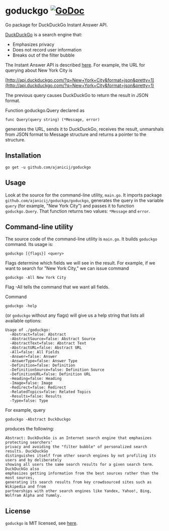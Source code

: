 goduckgo [![GoDoc](https://godoc.org/github.com/ajanicij/goduckgo/goduckgo?status.png)](http://godoc.org/github.com/ajanicij/goduckgo/goduckgo)
========

Go package for DuckDuckGo Instant Answer API.

[DuckDuckGo](http://duckduckgo.com) is a search engine that:

* Emphasizes privacy
* Does not record user information
* Breaks out of the filter bubble

The Instant Answer API is described [here](http://duckduckgo.com/api.html). For
example, the URL for querying about New York City is

[http://api.duckduckgo.com/?q=New+York+City&format=json&pretty=1](http://api.duckduckgo.com/?q=New+York+City&format=json&pretty=1)

The previous query causes DuckDuckGo to return the result in JSON format.

Function goduckgo.Query declared as

```
func Query(query string) (*Message, error)
```

generates the URL, sends it to DuckDuckGo, receives the result, unmarshals from
JSON format to Message structure and returns a pointer to the structure.

Installation
------------

```
go get -u github.com/ajanicij/goduckgo
```

Usage
-----

Look at the source for the command-line utility, `main.go`. It imports
package `github.com/ajanicij/goduckgo/goduckgo`, generates the query in the variable
`query` (for example, "New York City") and passes it to function
`goduckgo.Query`. That function returns two values: `*Message` and `error`.

Command-line utility
--------------------

The source code of the command-line utility is `main.go`. It builds `goduckgo`
command. Its usage is:

`goduckgo [{flags}] <query>`

Flags determine which fields we will see in the result.
For example, if we want to search for "New York City," we can issue command

`goduckgo -All New York City`

Flag -All tells the command that we want all fields.

Command

`goduckgo -help`

(or `goduckgo` without any flags) will give us a help string that lists
all available options:

```
Usage of ./goduckgo:
  -Abstract=false: Abstract
  -AbstractSource=false: Abstract Source
  -AbstractText=false: Abstract Text
  -AbstractURL=false: Abstract URL
  -All=false: All Fields
  -Answer=false: Answer
  -AnswerType=false: Answer Type
  -Definition=false: Definition
  -DefinitionSource=false: Definition Source
  -DefinitionURL=false: Definition URL
  -Heading=false: Heading
  -Image=false: Image
  -Redirect=false: Redirect
  -RelatedTopics=false: Related Topics
  -Results=false: Results
  -Type=false: Type
```

For example, query

`goduckgo -Abstract DuckDuckgo`

produces the following:

```
Abstract: DuckDuckGo is an Internet search engine that emphasizes protecting searchers'
privacy and avoiding the "filter bubble" of personalized search results. DuckDuckGo
distinguishes itself from other search engines by not profiling its users and by deliberately
showing all users the same search results for a given search term. DuckDuckGo also
emphasizes getting information from the best sources rather than the most sources,
generating its search results from key crowdsourced sites such as Wikipedia and from
partnerships with other search engines like Yandex, Yahoo!, Bing, Wolfram Alpha and Yummly.
```

License
-------
`goduckgo` is MIT licensed, see [here](https://github.com/ajanicij/goduckgo/blob/master/LICENSE).

